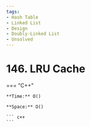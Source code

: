 ```yaml
---
tags:
- Hash Table
- Linked List
- Design
- Doubly-Linked List
- Unsolved
---
```



# 146. LRU Cache

=== "C++"

    **Time:** O()

    **Space:** O()

    ``` c++
    ```